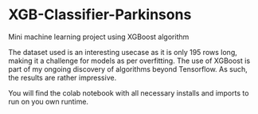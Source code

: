 # XGB-Classifier-Parkinsons
Mini machine learning project using XGBoost algorithm

The dataset used is an interesting usecase as it is only 195 rows long, making it a challenge for models as per overfitting.
The use of XGBoost is part of my ongoing discovery of algorithms beyond Tensorflow.
As such, the results are rather impressive.

You will find the colab notebook with all necessary installs and imports to run on you own runtime.
